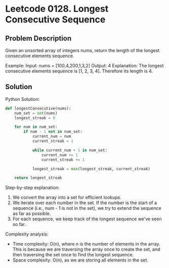 # Leetcode 0128. Longest Consecutive Sequence

## Problem Description
Given an unsorted array of integers nums, return the length of the longest consecutive elements sequence.

Example:
Input: nums = [100,4,200,1,3,2]
Output: 4
Explanation: The longest consecutive elements sequence is [1, 2, 3, 4]. Therefore its length is 4.

## Solution
Python Solution:
```python
def longestConsecutive(nums):
    num_set = set(nums)
    longest_streak = 0

    for num in num_set:
        if num - 1 not in num_set:
            current_num = num
            current_streak = 1

            while current_num + 1 in num_set:
                current_num += 1
                current_streak += 1

            longest_streak = max(longest_streak, current_streak)

    return longest_streak
```

Step-by-step explanation:
1. We convert the array into a set for efficient lookups.
2. We iterate over each number in the set. If the number is the start of a sequence (i.e., num - 1 is not in the set), we try to extend the sequence as far as possible.
3. For each sequence, we keep track of the longest sequence we've seen so far.

Complexity analysis:
- Time complexity: O(n), where n is the number of elements in the array. This is because we are traversing the array once to create the set, and then traversing the set once to find the longest sequence.
- Space complexity: O(n), as we are storing all elements in the set.